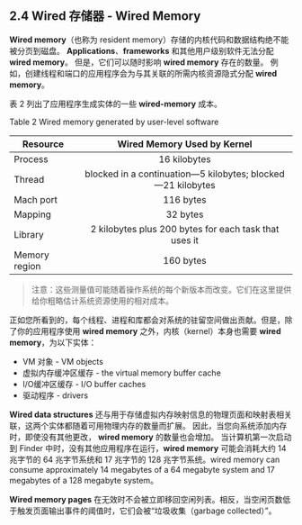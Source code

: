 ## 2.4 Wired 存储器 - Wired Memory
**Wired memory**（也称为 resident memory）存储的内核代码和数据结构绝不能被分页到磁盘。 **Applications**、**frameworks** 和其他用户级别软件无法分配 **wired memory**。 但是，它们可以随时影响 **wired memory** 存在的数量。 例如，创建线程和端口的应用程序会为与其关联的所需内核资源隐式分配  **wired memory**。

表 2 列出了应用程序生成实体的一些 **wired-memory** 成本。

Table 2  Wired memory generated by user-level 
software

Resource|Wired Memory Used by Kernel  
-|:-:
Process|16 kilobytes
Thread|blocked in a continuation—5 kilobytes; blocked—21 kilobytes
Mach port|116 bytes
Mapping|32 bytes
Library|2 kilobytes plus 200 bytes for each task that uses it
Memory region|160 bytes


> 注意：这些测量值可能随着操作系统的每个新版本而改变。它们在这里提供给你粗略估计系统资源使用的相对成本。

正如您所看到的，每个线程、进程和库都会对系统的驻留空间做出贡献。但是，除了你的应用程序使用 **wired memory** 之外，内核（kernel）本身也需要 **wired memory**，为以下实体：

* VM 对象 - VM objects
* 虚拟内存缓冲区缓存 - the virtual memory buffer cache
* I/O缓冲区缓存 - I/O buffer caches
* 驱动程序 - drivers

**Wired data structures** 还与用于存储虚拟内存映射信息的物理页面和映射表相关联，这两个实体都随着可用物理内存的数量而扩展。 因此，当您向系统添加内存时，即使没有其他更改， **wired memory** 的数量也会增加。 当计算机第一次启动到 Finder 中时，没有其他应用程序在运行，**wired memory** 可能会消耗大约 14 兆字节的 64 兆字节系统和 17 兆字节的 128 兆字节系统。wired memory can consume approximately 14 megabytes of a 64 megabyte system and 17 megabytes of a 128 megabyte system。

**Wired memory pages** 在无效时不会被立即移回空闲列表。相反，当空闲页数低于触发页面输出事件的阈值时，它们会被“垃圾收集（garbage collected）”。